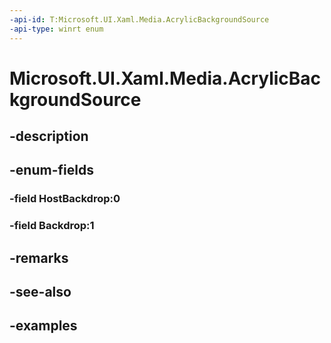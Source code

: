```yaml
---
-api-id: T:Microsoft.UI.Xaml.Media.AcrylicBackgroundSource
-api-type: winrt enum
---
```


<!-- Enumeration syntax.
public enum AcrylicBackgroundSource : int 
-->

# Microsoft.UI.Xaml.Media.AcrylicBackgroundSource

## -description

## -enum-fields
### -field HostBackdrop:0

### -field Backdrop:1

## -remarks

## -see-also

## -examples

